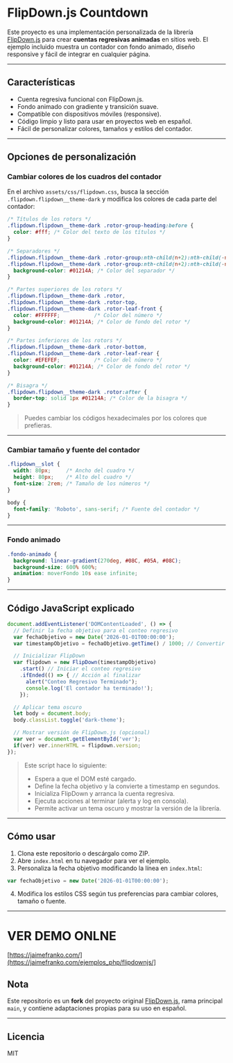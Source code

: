 # FlipDown.js Countdown

Este proyecto es una implementación personalizada de la librería [FlipDown.js](https://github.com/PButcher/flipdown) para crear **cuentas regresivas animadas** en sitios web.
El ejemplo incluido muestra un contador con fondo animado, diseño responsive y fácil de integrar en cualquier página.

---

## Características

* Cuenta regresiva funcional con FlipDown.js.
* Fondo animado con gradiente y transición suave.
* Compatible con dispositivos móviles (responsive).
* Código limpio y listo para usar en proyectos web en español.
* Fácil de personalizar colores, tamaños y estilos del contador.

---

## Opciones de personalización

### Cambiar colores de los cuadros del contador

En el archivo `assets/css/flipdown.css`, busca la sección `.flipdown.flipdown__theme-dark` y modifica los colores de cada parte del contador:

```css
/* Títulos de los rotors */
.flipdown.flipdown__theme-dark .rotor-group-heading:before {
  color: #fff; /* Color del texto de los títulos */
}

/* Separadores */
.flipdown.flipdown__theme-dark .rotor-group:nth-child(n+2):nth-child(-n+3):before,
.flipdown.flipdown__theme-dark .rotor-group:nth-child(n+2):nth-child(-n+3):after {
  background-color: #01214A; /* Color del separador */
}

/* Partes superiores de los rotors */
.flipdown.flipdown__theme-dark .rotor,
.flipdown.flipdown__theme-dark .rotor-top,
.flipdown.flipdown__theme-dark .rotor-leaf-front {
  color: #FFFFFF;           /* Color del número */
  background-color: #01214A; /* Color de fondo del rotor */
}

/* Partes inferiores de los rotors */
.flipdown.flipdown__theme-dark .rotor-bottom,
.flipdown.flipdown__theme-dark .rotor-leaf-rear {
  color: #EFEFEF;           /* Color del número */
  background-color: #01214A; /* Color de fondo del rotor */
}

/* Bisagra */
.flipdown.flipdown__theme-dark .rotor:after {
  border-top: solid 1px #01214A; /* Color de la bisagra */
}
```

> Puedes cambiar los códigos hexadecimales por los colores que prefieras.

---

### Cambiar tamaño y fuente del contador

```css
.flipdown__slot {
  width: 80px;     /* Ancho del cuadro */
  height: 80px;    /* Alto del cuadro */
  font-size: 2rem; /* Tamaño de los números */
}

body {
  font-family: 'Roboto', sans-serif; /* Fuente del contador */
}
```

---

### Fondo animado

```css
.fondo-animado {
  background: linear-gradient(270deg, #08C, #05A, #08C);
  background-size: 600% 600%;
  animation: moverFondo 10s ease infinite;
}
```

---

## Código JavaScript explicado

```javascript
document.addEventListener('DOMContentLoaded', () => {
  // Definir la fecha objetivo para el conteo regresivo
  var fechaObjetivo = new Date('2026-01-01T00:00:00');
  var timestampObjetivo = fechaObjetivo.getTime() / 1000; // Convertir a segundos

  // Inicializar FlipDown
  var flipdown = new FlipDown(timestampObjetivo)
    .start() // Iniciar el conteo regresivo
    .ifEnded(() => { // Acción al finalizar
      alert("Conteo Regresivo Terminado");
      console.log('El contador ha terminado!');
    });

  // Aplicar tema oscuro
  let body = document.body;
  body.classList.toggle('dark-theme');

  // Mostrar versión de FlipDown.js (opcional)
  var ver = document.getElementById('ver');
  if(ver) ver.innerHTML = flipdown.version;
});
```

> Este script hace lo siguiente:
>
> * Espera a que el DOM esté cargado.
> * Define la fecha objetivo y la convierte a timestamp en segundos.
> * Inicializa FlipDown y arranca la cuenta regresiva.
> * Ejecuta acciones al terminar (alerta y log en consola).
> * Permite activar un tema oscuro y mostrar la versión de la librería.

---

## Cómo usar

1. Clona este repositorio o descárgalo como ZIP.
2. Abre `index.html` en tu navegador para ver el ejemplo.
3. Personaliza la fecha objetivo modificando la línea en `index.html`:

```javascript
var fechaObjetivo = new Date('2026-01-01T00:00:00');
```

4. Modifica los estilos CSS según tus preferencias para cambiar colores, tamaño o fuente.

---
# VER DEMO ONLNE

[https://jaimefranko.com/](https://jaimefranko.com/ejemplos_php/flipdownjs/]

## Nota

Este repositorio es un **fork** del proyecto original [FlipDown.js](https://github.com/PButcher/flipdown), rama principal `main`, y contiene adaptaciones propias para su uso en español.

---

## Licencia

MIT

